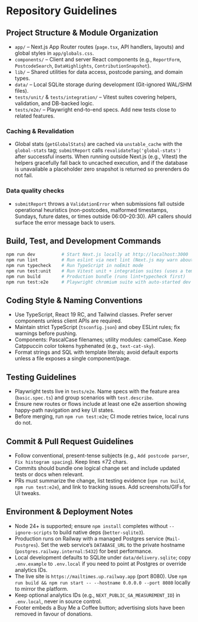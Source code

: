 # Repository Guidelines

## Project Structure & Module Organization
- `app/` – Next.js App Router routes (`page.tsx`, API handlers, layouts) and global styles in `app/globals.css`.
- `components/` – Client and server React components (e.g., `ReportForm`, `PostcodeSearch`, `DataHighlights`, `ContributionSnapshot`).
- `lib/` – Shared utilities for data access, postcode parsing, and domain types.
- `data/` – Local SQLite storage during development (Git-ignored WAL/SHM files).
- `tests/unit/` & `tests/integration/` – Vitest suites covering helpers, validation, and DB-backed logic.
- `tests/e2e/` – Playwright end-to-end specs. Add new tests close to related features.

### Caching & Revalidation
- Global stats (`getGlobalStats`) are cached via `unstable_cache` with the `global-stats` tag; `submitReport` calls `revalidateTag('global-stats')` after successful inserts. When running outside Next.js (e.g., Vitest) the helpers gracefully fall back to uncached execution, and if the database is unavailable a placeholder zero snapshot is returned so prerenders do not fail.

### Data quality checks
- `submitReport` throws a `ValidationError` when submissions fall outside operational heuristics (non-postcodes, malformed timestamps, Sundays, future dates, or times outside 06:00–20:30). API callers should surface the error message back to users.

## Build, Test, and Development Commands
```bash
npm run dev          # Start Next.js locally at http://localhost:3000
npm run lint         # Run eslint via next lint (Next.js may warn about workspace root discovery)
npm run typecheck    # Run TypeScript in noEmit mode
npm run test:unit    # Run Vitest unit + integration suites (uses a temp SQLite DB)
npm run build        # Production bundle (runs lint+typecheck first)
npm run test:e2e     # Playwright chromium suite with auto-started dev server
```

## Coding Style & Naming Conventions
- Use TypeScript, React 19 RC, and Tailwind classes. Prefer server components unless client APIs are required.
- Maintain strict TypeScript (`tsconfig.json`) and obey ESLint rules; fix warnings before pushing.
- Components: PascalCase filenames; utility modules: camelCase. Keep Catppuccin color tokens hyphenated (e.g., `text-cat-sky`).
- Format strings and SQL with template literals; avoid default exports unless a file exposes a single component/page.

## Testing Guidelines
- Playwright tests live in `tests/e2e`. Name specs with the feature area (`basic.spec.ts`) and group scenarios with `test.describe`.
- Ensure new routes or flows include at least one e2e assertion showing happy-path navigation and key UI states.
- Before merging, run `npm run test:e2e`; CI mode retries twice, local runs do not.

## Commit & Pull Request Guidelines
- Follow conventional, present-tense subjects (e.g., `Add postcode parser`, `Fix histogram spacing`). Keep lines ≤72 chars.
- Commits should bundle one logical change set and include updated tests or docs when relevant.
- PRs must summarize the change, list testing evidence (`npm run build`, `npm run test:e2e`), and link to tracking issues. Add screenshots/GIFs for UI tweaks.

## Environment & Deployment Notes
- Node 24+ is supported; ensure `npm install` completes without `--ignore-scripts` to build native deps (`better-sqlite3`).
- Production runs on Railway with a managed Postgres service (`Mail-Postgres`). Set the web service’s `DATABASE_URL` to the private hostname (`postgres.railway.internal:5432`) for best performance.
- Local development defaults to SQLite under `data/delivery.sqlite`; copy `.env.example` to `.env.local` if you need to point at Postgres or override analytics IDs.
- The live site is `https://mailtimes.up.railway.app` (port 8080). Use `npm run build && npm run start -- --hostname 0.0.0.0 --port 8080` locally to mirror the platform.
- Keep optional analytics IDs (e.g., `NEXT_PUBLIC_GA_MEASUREMENT_ID`) in `.env.local`, never in source control.
- Footer embeds a Buy Me a Coffee button; advertising slots have been removed in favour of donations.
